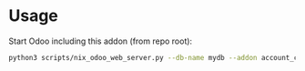 # Usage

Start Odoo including this addon (from repo root):

```bash
python3 scripts/nix_odoo_web_server.py --db-name mydb --addon account_chart_update_l10n_eu_oss_oca
```
